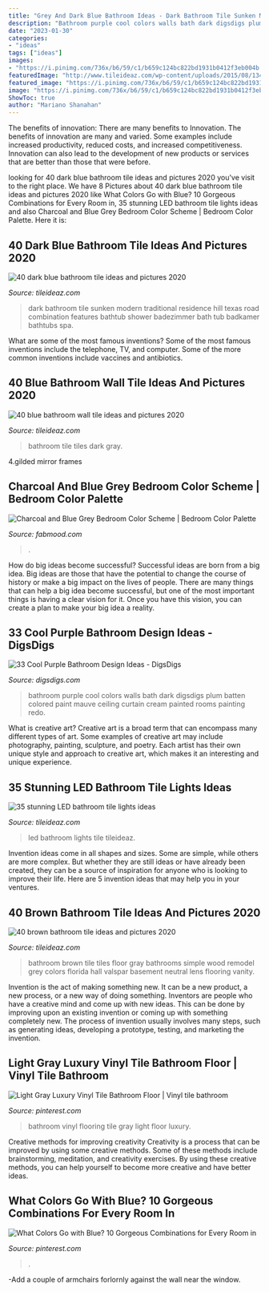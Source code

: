 ```yaml
---
title: "Grey And Dark Blue Bathroom Ideas - Dark Bathroom Tile Sunken Modern Traditional Residence Hill Texas Road Combination Features Bathtub Shower Badezimmer Bath Tub Badkamer Bathtubs Spa"
description: "Bathroom purple cool colors walls bath dark digsdigs plum batten colored paint mauve ceiling curtain cream painted rooms painting redo"
date: "2023-01-30"
categories:
- "ideas"
tags: ["ideas"]
images:
- "https://i.pinimg.com/736x/b6/59/c1/b659c124bc822bd1931b0412f3eb004b.jpg"
featuredImage: "http://www.tileideaz.com/wp-content/uploads/2015/08/134.jpg"
featured_image: "https://i.pinimg.com/736x/b6/59/c1/b659c124bc822bd1931b0412f3eb004b.jpg"
image: "https://i.pinimg.com/736x/b6/59/c1/b659c124bc822bd1931b0412f3eb004b.jpg"
ShowToc: true
author: "Mariano Shanahan"
---
```



The benefits of innovation: There are many benefits to Innovation.
The benefits of innovation are many and varied. Some examples include increased productivity, reduced costs, and increased competitiveness. Innovation can also lead to the development of new products or services that are better than those that were before.

	

		
looking for 40 dark blue bathroom tile ideas and pictures 2020 you've visit to the right place. We have 8 Pictures about 40 dark blue bathroom tile ideas and pictures 2020 like What Colors Go with Blue? 10 Gorgeous Combinations for Every Room in, 35 stunning LED bathroom tile lights ideas and also Charcoal and Blue Grey Bedroom Color Scheme | Bedroom Color Palette. Here it is:
		
    
## 40 Dark Blue Bathroom Tile Ideas And Pictures 2020

<img loading=lazy src="https://www.tileideaz.com/wp-content/uploads/2015/03/dark_blue_bathroom_tile_13.jpg" onerror="this.onerror=null;this.src='https://tse2.mm.bing.net/th?id=OIP.1R-_ibQ0_kpsbrgDOY5ZdAHaKP&amp;pid=15.1';" alt="40 dark blue bathroom tile ideas and pictures 2020">

_Source: tileideaz.com_

>dark bathroom tile sunken modern traditional residence hill texas road combination features bathtub shower badezimmer bath tub badkamer bathtubs spa. 

	

What are some of the most famous inventions?
Some of the most famous inventions include the telephone, TV, and computer. Some of the more common inventions include vaccines and antibiotics.

    
## 40 Blue Bathroom Wall Tile Ideas And Pictures 2020

<img loading=lazy src="https://www.tileideaz.com/wp-content/uploads/2015/03/blue_bathroom_wall_tile_32.jpg" onerror="this.onerror=null;this.src='https://tse2.mm.bing.net/th?id=OIP.R6xs8PmESNtS-jsk6wmZDgHaJ3&amp;pid=15.1';" alt="40 blue bathroom wall tile ideas and pictures 2020">

_Source: tileideaz.com_

>bathroom tile tiles dark gray. 

	

4.gilded mirror frames

    
## Charcoal And Blue Grey Bedroom Color Scheme | Bedroom Color Palette

<img loading=lazy src="https://www.fabmood.com/inspiration/wp-content/uploads/2021/02/color-combo-1.jpg" onerror="this.onerror=null;this.src='https://tse1.mm.bing.net/th?id=OIP.HbL2oeYKBIGHyffGb7k41wHaKi&amp;pid=15.1';" alt="Charcoal and Blue Grey Bedroom Color Scheme | Bedroom Color Palette">

_Source: fabmood.com_

>. 

	

How do big ideas become successful?
Successful ideas are born from a big idea. Big ideas are those that have the potential to change the course of history or make a big impact on the lives of people. There are many things that can help a big idea become successful, but one of the most important things is having a clear vision for it. Once you have this vision, you can create a plan to make your big idea a reality.

    
## 33 Cool Purple Bathroom Design Ideas - DigsDigs

<img loading=lazy src="http://www.digsdigs.com/photos/purple-bathroom-design-ideas-16.jpg" onerror="this.onerror=null;this.src='https://tse3.mm.bing.net/th?id=OIP.7Bj8p2jWkWQBeReI2UdUcAHaLI&amp;pid=15.1';" alt="33 Cool Purple Bathroom Design Ideas - DigsDigs">

_Source: digsdigs.com_

>bathroom purple cool colors walls bath dark digsdigs plum batten colored paint mauve ceiling curtain cream painted rooms painting redo. 

	

What is creative art?
Creative art is a broad term that can encompass many different types of art. Some examples of creative art may include photography, painting, sculpture, and poetry. Each artist has their own unique style and approach to creative art, which makes it an interesting and unique experience.

    
## 35 Stunning LED Bathroom Tile Lights Ideas

<img loading=lazy src="http://www.tileideaz.com/wp-content/uploads/2015/08/134.jpg" onerror="this.onerror=null;this.src='https://tse4.mm.bing.net/th?id=OIP.RyoqKR51zLAfAsFagrE08QHaE7&amp;pid=15.1';" alt="35 stunning LED bathroom tile lights ideas">

_Source: tileideaz.com_

>led bathroom lights tile tileideaz. 

	

Invention ideas come in all shapes and sizes. Some are simple, while others are more complex. But whether they are still ideas or have already been created, they can be a source of inspiration for anyone who is looking to improve their life. Here are 5 invention ideas that may help you in your ventures.

    
## 40 Brown Bathroom Tile Ideas And Pictures 2020

<img loading=lazy src="https://www.tileideaz.com/wp-content/uploads/2015/03/brown_bathroom_tile_11.jpg" onerror="this.onerror=null;this.src='https://tse3.mm.bing.net/th?id=OIP.0mq8fTo-kJzzD2RWga95VQHaLG&amp;pid=15.1';" alt="40 brown bathroom tile ideas and pictures 2020">

_Source: tileideaz.com_

>bathroom brown tile tiles floor gray bathrooms simple wood remodel grey colors florida hall valspar basement neutral lens flooring vanity. 

	

Invention is the act of making something new. It can be a new product, a new process, or a new way of doing something. Inventors are people who have a creative mind and come up with new ideas. This can be done by improving upon an existing invention or coming up with something completely new. The process of invention usually involves many steps, such as generating ideas, developing a prototype, testing, and marketing the invention.

    
## Light Gray Luxury Vinyl Tile Bathroom Floor | Vinyl Tile Bathroom

<img loading=lazy src="https://i.pinimg.com/736x/12/31/87/123187af95ae20010d27a89f61a3e4ca.jpg" onerror="this.onerror=null;this.src='https://tse4.mm.bing.net/th?id=OIP.Efrd60FY6cLXdwSH8ChTsAHaLG&amp;pid=15.1';" alt="Light Gray Luxury Vinyl Tile Bathroom Floor | Vinyl tile bathroom">

_Source: pinterest.com_

>bathroom vinyl flooring tile gray light floor luxury. 

	

Creative methods for improving creativity
Creativity is a process that can be improved by using some creative methods. Some of these methods include brainstorming, meditation, and creativity exercises. By using these creative methods, you can help yourself to become more creative and have better ideas.

    
## What Colors Go With Blue? 10 Gorgeous Combinations For Every Room In

<img loading=lazy src="https://i.pinimg.com/736x/b6/59/c1/b659c124bc822bd1931b0412f3eb004b.jpg" onerror="this.onerror=null;this.src='https://tse2.mm.bing.net/th?id=OIP.mHhUd0xGbCoGfEzQDHuHxwHaLH&amp;pid=15.1';" alt="What Colors Go with Blue? 10 Gorgeous Combinations for Every Room in">

_Source: pinterest.com_

>. 

	

-Add a couple of armchairs forlornly against the wall near the window.

